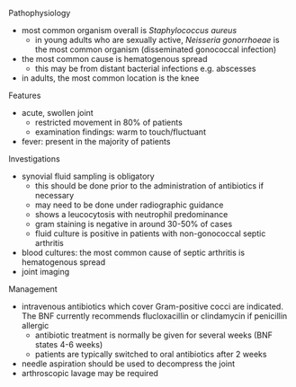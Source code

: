 Pathophysiology  
* most common organism overall is *Staphylococcus aureus*
	+ in young adults who are sexually active, *Neisseria gonorrhoeae* is the most common organism (disseminated gonococcal infection)
* the most common cause is hematogenous spread
	+ this may be from distant bacterial infections e.g. abscesses
* in adults, the most common location is the knee

  
Features  
* acute, swollen joint
	+ restricted movement in 80% of patients
	+ examination findings: warm to touch/fluctuant
* fever: present in the majority of patients

  
Investigations  
* synovial fluid sampling is obligatory
	+ this should be done prior to the administration of antibiotics if necessary
	+ may need to be done under radiographic guidance
	+ shows a leucocytosis with neutrophil predominance
	+ gram staining is negative in around 30\-50% of cases
	+ fluid culture is positive in patients with non\-gonococcal septic arthritis
* blood cultures: the most common cause of septic arthritis is hematogenous spread
* joint imaging

  
Management  
* intravenous antibiotics which cover Gram\-positive cocci are indicated. The BNF currently recommends flucloxacillin or clindamycin if penicillin allergic
	+ antibiotic treatment is normally be given for several weeks (BNF states 4\-6 weeks)
	+ patients are typically switched to oral antibiotics after 2 weeks
* needle aspiration should be used to decompress the joint
* arthroscopic lavage may be required
